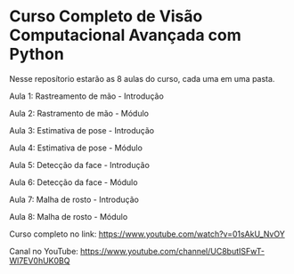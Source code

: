 # Curso Completo de Visão Computacional Avançada com Python

Nesse reposítorio estarão as 8 aulas do curso, cada uma em uma pasta.

Aula 1: Rastreamento de mão - Introdução

Aula 2: Rastramento de mão - Módulo

Aula 3: Estimativa de pose - Introdução

Aula 4: Estimativa de pose - Módulo

Aula 5: Detecção da face - Introdução

Aula 6: Detecção da face - Módulo

Aula 7: Malha de rosto - Introdução

Aula 8: Malha de rosto - Módulo

Curso completo no link: https://www.youtube.com/watch?v=01sAkU_NvOY

Canal no YouTube: https://www.youtube.com/channel/UC8butISFwT-Wl7EV0hUK0BQ
